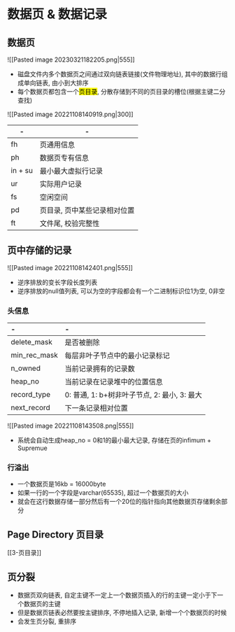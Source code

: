 # 数据页 & 数据记录
## 数据页

![[Pasted image 20230321182205.png|555]]
- 磁盘文件内多个数据页之间通过双向链表链接(文件物理地址), 其中的数据行组成单向链表, 由小到大排序
- 每个数据页都包含一个<mark class="hltr-pink">页目录</mark>, 分散存储到不同的页目录的槽位(根据主键二分查找)

![[Pasted image 20221108140919.png|300]]

| -       | -                            |
| ------- | ---------------------------- |
| fh      | 页通用信息                   |
| ph      | 数据页专有信息               |
| in + su | 最小最大虚拟行记录           |
| ur      | 实际用户记录                 |
| fs      | 空闲空间                     |
| pd      | 页目录, 页中某些记录相对位置 |
| ft      | 文件尾, 校验完整性           |

## 页中存储的记录

![[Pasted image 20221108142401.png|555]]
- 逆序排放的变长字段长度列表
- 逆序排放的null值列表, 可以为空的字段都会有一个二进制标识位1为空, 0非空

### 头信息  

|  -             |  -                                             |
|:---------------|:-----------------------------------------------|
|  delete_mask   |  是否被删除                                         |
|  min_rec_mask  |  每层非叶子节点中的最小记录标记                               |
|  n_owned       |  当前记录拥有的记录数                                    |
|  heap_no       |  当前记录在记录堆中的位置信息                                |
|  record_type   |              0: 普通, 1: b+树非叶子节点, 2: 最小, 3: 最大  |
|  next_record   |  下一条记录相对位置                                     |  

![[Pasted image 20221108143508.png|555]]
- 系统会自动生成heap_no = 0和1的最小最大记录, 存储在页的infimum + Supremue

### 行溢出
- 一个数据页是16kb = 16000byte
- 如果一行的一个字段是varchar(65535), 超过一个数据页的大小
- 就会在这行数据存储一部分然后有一个20位的指针指向其他数据页存储剩余部分

## Page Directory 页目录

[[3-页目录]]

## 页分裂

- 数据页双向链表, 自定主键不一定上一个数据页插入的行的主键一定小于下一个数据页的主键
- 但是数据页链表必然要按主键排序, 不停地插入记录, 新增一个个数据页的时候
- 会发生页分裂, 重排序
